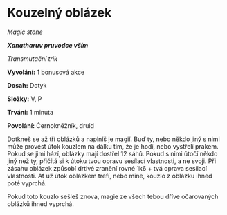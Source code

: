 # Kouzelný oblázek

*Magic stone*

***Xanatharuv pruvodce vším***

 *Transmutační trik* 
 

**Vyvolání:** 1 bonusová akce

**Dosah:** Dotyk

**Složky:** V, P

**Trvání:** 1 minuta

**Povolání:** Černokněžník, druid
 
Dotkneš se až tří oblázků a naplníš je magií. Buď ty, nebo někdo jiný s nimi může provést útok kouzlem na dálku tím, že je hodí, nebo vystřelí prakem. Pokud se jimi hází, oblázky mají dostřel 12 sáhů. Pokud s nimi útočí někdo jiný než ty, přičítá si k útoku tvou opravu sesílací vlastnosti, a ne svoji. Při zásahu oblázek způsobí drtivé zranění rovné 1k6 + tvá oprava sesílací vlastnosti. Ať už útok oblázkem trefí, nebo mine, kouzlo z oblázku ihned poté vyprchá.

Pokud toto kouzlo sešleš znova, magie ze všech tebou dříve očarovaných oblázků ihned vyprchá.